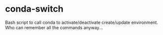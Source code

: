 # conda-switch
Bash script to call conda to activate/deactivate create/update environment. Who can remember all the commands anyway...
